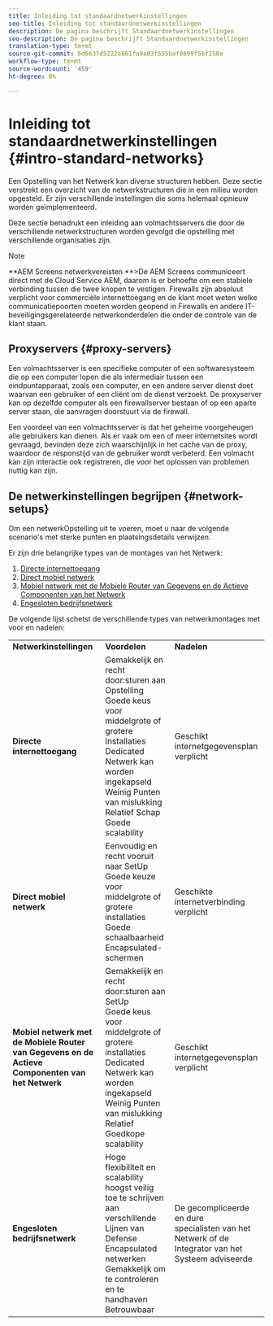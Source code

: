 ```yaml
---
title: Inleiding tot standaardnetwerkinstellingen
seo-title: Inleiding tot standaardnetwerkinstellingen
description: De pagina beschrijft Standaardnetwerkinstellingen
seo-description: De pagina beschrijft Standaardnetwerkinstellingen
translation-type: tm+mt
source-git-commit: 6d6637d5222e861fa9a83f555baf0699f56f150a
workflow-type: tm+mt
source-wordcount: '459'
ht-degree: 0%

---
```



# Inleiding tot standaardnetwerkinstellingen {#intro-standard-networks}

Een Opstelling van het Netwerk kan diverse structuren hebben. Deze sectie verstrekt een overzicht van de netwerkstructuren die in een milieu worden opgesteld. Er zijn verschillende instellingen die soms helemaal opnieuw worden geïmplementeerd.

Deze sectie benadrukt een inleiding aan volmachtsservers die door de verschillende netwerkstructuren worden gevolgd die opstelling met verschillende organisaties zijn.

>[!NOTE]
>**AEM Screens netwerkvereisten **>De AEM Screens communiceert direct met de Cloud Service AEM, daarom is er behoefte om een stabiele verbinding tussen die twee knopen te vestigen. Firewalls zijn absoluut verplicht voor commerciële internettoegang en de klant moet weten welke communicatiepoorten moeten worden geopend in Firewalls en andere IT-beveiligingsgerelateerde netwerkonderdelen die onder de controle van de klant staan.

## Proxyservers {#proxy-servers}

Een volmachtsserver is een specifieke computer of een softwaresysteem die op een computer lopen die als intermediair tussen een eindpuntapparaat, zoals een computer, en een andere server dienst doet waarvan een gebruiker of een cliënt om de dienst verzoekt. De proxyserver kan op dezelfde computer als een firewallserver bestaan of op een aparte server staan, die aanvragen doorstuurt via de firewall.

Een voordeel van een volmachtsserver is dat het geheime voorgeheugen alle gebruikers kan dienen. Als er vaak om een of meer internetsites wordt gevraagd, bevinden deze zich waarschijnlijk in het cache van de proxy, waardoor de responstijd van de gebruiker wordt verbeterd. Een volmacht kan zijn interactie ook registreren, die voor het oplossen van problemen nuttig kan zijn.

## De netwerkinstellingen begrijpen {#network-setups}

Om een netwerkOpstelling uit te voeren, moet u naar de volgende scenario&#39;s met sterke punten en plaatsingsdetails verwijzen.

Er zijn drie belangrijke types van de montages van het Netwerk:

1. [Directe internettoegang](/help/using/direct-internet-access.md)
1. [Direct mobiel netwerk](/help/using/mobile-network-setup.md)
1. [Mobiel netwerk met de Mobiele Router van Gegevens en de Actieve Componenten van het Netwerk](/help/using/mobile-network-setup-router.md)
1. [Engesloten bedrijfsnetwerk](/help/using/enclosed-corporate-network.md)

De volgende lijst schetst de verschillende types van netwerkmontages met voor en nadelen:

<table>
 <tbody>
  <tr>
   <td><strong>Netwerkinstellingen</strong></td>
   <td><strong>Voordelen</strong></td>
   <td><strong>Nadelen</strong></td>
  </tr>
  <tr>
   <td><strong>Directe internettoegang</strong></td>
   <td>Gemakkelijk en recht door:sturen aan Opstelling<br>Goede keus voor middelgrote of grotere Installaties<br>Dedicated Netwerk kan worden ingekapseld<br>Weinig Punten van mislukking<br>Relatief Schap<br>Goede scalability</td>
   <td>Geschikt internetgegevensplan verplicht</td>
  </tr>
    <tr>
   <td><strong>Direct mobiel netwerk</strong></td>
   <td>Eenvoudig en recht vooruit naar SetUp<br>Goede keuze voor middelgrote of grotere installaties<br>Goede schaalbaarheid<br>Encapsulated-schermen
</td>
   <td>Geschikte internetverbinding verplicht</td>
  </tr>
    <tr>
<tr>
   <td><strong>Mobiel netwerk met de Mobiele Router van Gegevens en de Actieve Componenten van het Netwerk</strong></td>
   <td>Gemakkelijk en recht door:sturen aan SetUp<br>Goede keus voor middelgrote of grotere installaties<br>Dedicated Netwerk kan worden ingekapseld<br>Weinig Punten van mislukking<br>Relatief Goedkope<br>scalability</br></td>
   <td>Geschikt internetgegevensplan verplicht</td>
  </tr>
    <tr>

<td><strong>Engesloten bedrijfsnetwerk</strong></td>
   <td>Hoge flexibiliteit en scalability<br>hoogst veilig toe te schrijven aan verschillende Lijnen van Defense<br>Encapsulated netwerken<br>Gemakkelijk om te controleren en te handhaven<br>Betrouwbaar</td>
   <td>De gecompliceerde en dure<br>specialisten van het Netwerk of de Integrator van het Systeem adviseerde</td>
  </tr>
  </tr>
 </tbody>
</table>


